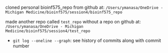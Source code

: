 cloned personal bioinf575_repo from github at: `/Users/ymanasa/OneDrive - Michigan Medicine/bioinf575/session4/bioinf575_repo`

made another repo called `test_repo` without a repo on github at: 
`/Users/ymanasa/OneDrive - Michigan Medicine/bioinf575/session4/test_repo`

- `git log --oneline --graph`: see history of commits along with commit number
